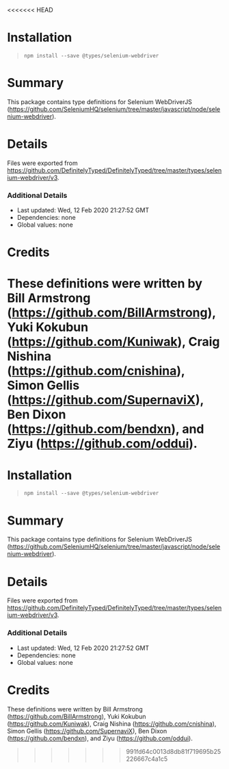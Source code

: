 <<<<<<< HEAD
# Installation
> `npm install --save @types/selenium-webdriver`

# Summary
This package contains type definitions for Selenium WebDriverJS (https://github.com/SeleniumHQ/selenium/tree/master/javascript/node/selenium-webdriver).

# Details
Files were exported from https://github.com/DefinitelyTyped/DefinitelyTyped/tree/master/types/selenium-webdriver/v3.

### Additional Details
 * Last updated: Wed, 12 Feb 2020 21:27:52 GMT
 * Dependencies: none
 * Global values: none

# Credits
These definitions were written by Bill Armstrong (https://github.com/BillArmstrong), Yuki Kokubun (https://github.com/Kuniwak), Craig Nishina (https://github.com/cnishina), Simon Gellis (https://github.com/SupernaviX), Ben Dixon (https://github.com/bendxn), and Ziyu (https://github.com/oddui).
=======
# Installation
> `npm install --save @types/selenium-webdriver`

# Summary
This package contains type definitions for Selenium WebDriverJS (https://github.com/SeleniumHQ/selenium/tree/master/javascript/node/selenium-webdriver).

# Details
Files were exported from https://github.com/DefinitelyTyped/DefinitelyTyped/tree/master/types/selenium-webdriver/v3.

### Additional Details
 * Last updated: Wed, 12 Feb 2020 21:27:52 GMT
 * Dependencies: none
 * Global values: none

# Credits
These definitions were written by Bill Armstrong (https://github.com/BillArmstrong), Yuki Kokubun (https://github.com/Kuniwak), Craig Nishina (https://github.com/cnishina), Simon Gellis (https://github.com/SupernaviX), Ben Dixon (https://github.com/bendxn), and Ziyu (https://github.com/oddui).
>>>>>>> 991fd64c0013d8db81f719695b25226667c4a1c5
